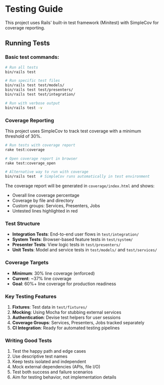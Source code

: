 # Testing Guide

This project uses Rails' built-in test framework (Minitest) with SimpleCov for coverage reporting.

## Running Tests

### Basic test commands:
```bash
# Run all tests
bin/rails test

# Run specific test files
bin/rails test test/models/
bin/rails test test/presenters/
bin/rails test test/integration/

# Run with verbose output
bin/rails test -v
```

### Coverage Reporting

This project uses SimpleCov to track test coverage with a minimum threshold of 30%.

```bash
# Run tests with coverage report
rake test:coverage

# Open coverage report in browser
rake test:coverage_open

# Alternative way to run with coverage
bin/rails test  # SimpleCov runs automatically in test environment
```

The coverage report will be generated in `coverage/index.html` and shows:
- Overall line coverage percentage
- Coverage by file and directory
- Custom groups: Services, Presenters, Jobs
- Untested lines highlighted in red

### Test Structure

- **Integration Tests**: End-to-end user flows in `test/integration/`
- **System Tests**: Browser-based feature tests in `test/system/`
- **Presenter Tests**: View logic tests in `test/presenters/`
- **Unit Tests**: Model and service tests in `test/models/` and `test/services/`

### Coverage Targets

- **Minimum**: 30% line coverage (enforced)
- **Current**: ~37% line coverage
- **Goal**: 60%+ line coverage for production readiness

### Key Testing Features

1. **Fixtures**: Test data in `test/fixtures/`
2. **Mocking**: Using Mocha for stubbing external services
3. **Authentication**: Devise test helpers for user sessions
4. **Coverage Groups**: Services, Presenters, Jobs tracked separately
5. **CI Integration**: Ready for automated testing pipelines

### Writing Good Tests

1. Test the happy path and edge cases
2. Use descriptive test names
3. Keep tests isolated and independent
4. Mock external dependencies (APIs, file I/O)
5. Test both success and failure scenarios
6. Aim for testing behavior, not implementation details